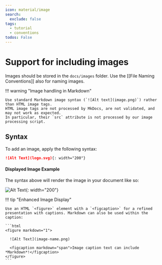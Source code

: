 ```yaml
---
icon: material/image
search:
  exclude: false
tags:
  - tutorial
  - conventions
todos: False
---
```


# Support for including images

Images should be stored in the `docs/images` folder.
Use the [[File Naming Conventions]] also for naming images.

!!! warning "Image handling in Markdown"

    Use standard Markdown image syntax (`![Alt text](image.png)`) rather than HTML image tags.
    HTML image tags are not processed by MkDocs, are not validated, and may not work as expected.
    In particular, their `src` attribute is not processed by our image processing script.

## Syntax

To add an image, apply the following syntax:

```markdown
![Alt Text](logo.svg){: width="200"}
```


#### Displayed Image Example

The syntax above will render the image in your document like so:

![Alt Text](logo.svg){: width="200"}

!!! tip "Enhanced Image Display"

    Use an HTML `<figure>` element with a `<figcaption>` for a refined presentation with captions. Markdown can also be used within the caption:

    ```html
    <figure markdown="1">

      ![Alt Text](image-name.png)

      <figcaption markdown="span">Image caption text can include *Markdown*!</figcaption>
    </figure>
    ```

